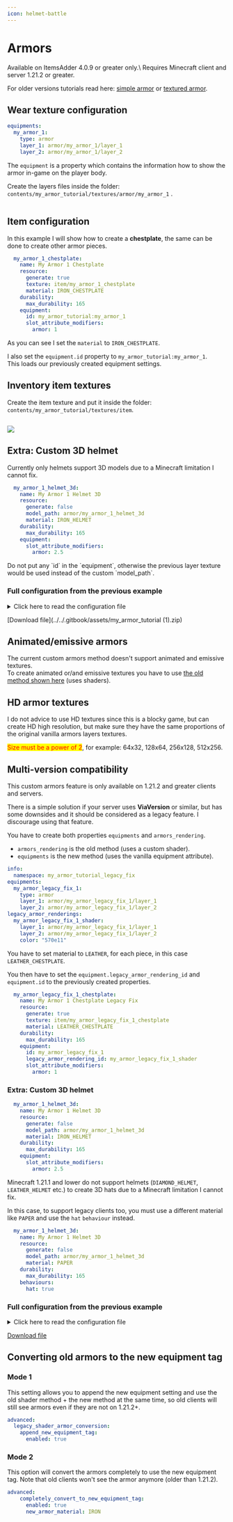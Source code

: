 ```yaml
---
icon: helmet-battle
---
```


# Armors


<Warning>
Available on ItemsAdder 4.0.9 or greater only.\
Requires Minecraft client and server 1.21.2 or greater.

For older versions tutorials read here: [simple armor](armors-old/simple-armor.md) or [textured armor](armors-old/textured-armor.md).
</Warning>


## Wear texture configuration

```yaml
equipments:
  my_armor_1:
    type: armor
    layer_1: armor/my_armor_1/layer_1
    layer_2: armor/my_armor_1/layer_2
```

The `equipment` is a property which contains the information how to show the armor in-game on the player body.

Create the layers files inside the folder: `contents/my_armor_tutorial/textures/armor/my_armor_1` .

<img src="../../.gitbook/assets/armor_textures_preview.png" alt="" />

## Item configuration

In this example I will show how to create a **chestplate**, the same can be done to create other armor pieces.

```yaml
  my_armor_1_chestplate:
    name: My Armor 1 Chestplate
    resource:
      generate: true
      texture: item/my_armor_1_chestplate
      material: IRON_CHESTPLATE
    durability:
      max_durability: 165
    equipment:
      id: my_armor_tutorial:my_armor_1
      slot_attribute_modifiers:
        armor: 1
```

As you can see I set the `material` to `IRON_CHESTPLATE`.

I also set the `equipment.id` property to `my_armor_tutorial:my_armor_1`.\
This loads our previously created equipment settings.

## Inventory item textures

Create the item texture and put it inside the folder:\
`contents/my_armor_tutorial/textures/item`.

<img src="../../.gitbook/assets/image (239).png" alt="" />

![](<../../.gitbook/assets/image (211).png>)

## Extra: Custom 3D helmet

Currently only helmets support 3D models due to a Minecraft limitation I cannot fix.

```yaml
  my_armor_1_helmet_3d:
    name: My Armor 1 Helmet 3D
    resource:
      generate: false
      model_path: armor/my_armor_1_helmet_3d
      material: IRON_HELMET
    durability:
      max_durability: 165
    equipment:
      slot_attribute_modifiers:
        armor: 2.5
```


<Warning>
Do not put any `id` in the `equipment`, otherwise the previous layer texture would be used instead of the custom `model_path`.
</Warning>


<img src="../../.gitbook/assets/image (238).png" alt="" />

### Full configuration from the previous example

<details>

<summary>Click here to read the configuration file</summary>

```yaml
info:
  namespace: my_armor_tutorial
equipments:
  my_armor_1:
    type: armor
    layer_1: armor/my_armor_1/layer_1
    layer_2: armor/my_armor_1/layer_2
items:
  my_armor_1_helmet:
    name: My Armor 1 Helmet
    resource:
      generate: true
      texture: item/my_armor_1_helmet
      material: IRON_HELMET
    durability:
      max_durability: 165
    equipment:
      id: my_armor_tutorial:my_armor_1
      slot_attribute_modifiers:
        armor: 2.5
  my_armor_1_chestplate:
    name: My Armor 1 Chestplate
    resource:
      generate: true
      texture: item/my_armor_1_chestplate
      material: IRON_CHESTPLATE
    durability:
      max_durability: 165
    equipment:
      id: my_armor_tutorial:my_armor_1
      slot_attribute_modifiers:
        armor: 1
  my_armor_1_leggings:
    name: My Armor 1 Leggings
    resource:
      generate: true
      texture: item/my_armor_1_leggings
      material: IRON_LEGGINGS
    durability:
      max_durability: 165
    equipment:
      id: my_armor_tutorial:my_armor_1
      slot_attribute_modifiers:
        armor: 2.5
  my_armor_1_boots:
    name: My Armor 1 Boots
    resource:
      generate: true
      texture: item/my_armor_1_boots
      material: IRON_BOOTS
    durability:
      max_durability: 165
    equipment:
      id: my_armor_tutorial:my_armor_1
      slot_attribute_modifiers:
        armor: 2.5

```

</details>


[Download file](../../.gitbook/assets/my_armor_tutorial (1).zip)


## Animated/emissive armors

The current custom armors method doesn't support animated and emissive textures.\
To create animated or/and emissive textures you have to use [the old method shown here](armors-old/textured-armor.md) (uses shaders).

## **HD armor textures**

I do not advice to use HD textures since this is a blocky game, but can create HD high resolution, but make sure they have the same proportions of the original vanilla armors layers textures.

<mark style="color:red;">Size must be a power of 2</mark>, for example: 64x32, 128x64, 256x128, 512x256.

## Multi-version compatibility


<Warning>
This custom armors feature is only available on 1.21.2 and greater clients and servers.

There is a simple solution if your server uses **ViaVersion** or similar, but has some downsides and it should be considered as a legacy feature. I discourage using that feature.
</Warning>


You have to create both properties `equipments` and `armors_rendering`.

* `armors_rendering` is the old method (uses a custom shader).
* `equipments` is the new method (uses the vanilla equipment attribute).

```yaml
info:
  namespace: my_armor_tutorial_legacy_fix
equipments:
  my_armor_legacy_fix_1:
    type: armor
    layer_1: armor/my_armor_legacy_fix_1/layer_1
    layer_2: armor/my_armor_legacy_fix_1/layer_2
legacy_armor_renderings:
  my_armor_legacy_fix_1_shader:
    layer_1: armor/my_armor_legacy_fix_1/layer_1
    layer_2: armor/my_armor_legacy_fix_1/layer_2
    color: "570e11"
```

You have to set material to `LEATHER`, for each piece, in this case `LEATHER_CHESTPLATE`.

You then have to set the `equipment.legacy_armor_rendering_id` and `equipment.id` to the previously created properties.

```yaml
  my_armor_legacy_fix_1_chestplate:
    name: My Armor 1 Chestplate Legacy Fix
    resource:
      generate: true
      texture: item/my_armor_legacy_fix_1_chestplate
      material: LEATHER_CHESTPLATE
    durability:
      max_durability: 165
    equipment:
      id: my_armor_legacy_fix_1
      legacy_armor_rendering_id: my_armor_legacy_fix_1_shader
      slot_attribute_modifiers:
        armor: 1
```

### Extra: Custom 3D helmet

```yaml
  my_armor_1_helmet_3d:
    name: My Armor 1 Helmet 3D
    resource:
      generate: false
      model_path: armor/my_armor_1_helmet_3d
      material: IRON_HELMET
    durability:
      max_durability: 165
    equipment:
      slot_attribute_modifiers:
        armor: 2.5
```

Minecraft 1.21.1 and lower do not support helmets (`DIAMOND_HELMET`, `LEATHER_HELMET` etc.) to create 3D hats due to a Minecraft limitation I cannot fix.

In this case, to support legacy clients too, you must use a different material like `PAPER` and use the `hat` `behaviour` instead.

```yaml
  my_armor_1_helmet_3d:
    name: My Armor 1 Helmet 3D
    resource:
      generate: false
      model_path: armor/my_armor_1_helmet_3d
      material: PAPER
    durability:
      max_durability: 165
    behaviours:
      hat: true
```

### Full configuration from the previous example

<details>

<summary>Click here to read the configuration file</summary>

```yaml
info:
  namespace: my_armor_tutorial_legacy_fix
equipments:
  my_armor_legacy_fix_1:
    type: armor
    layer_1: armor/my_armor_legacy_fix_1/layer_1
    layer_2: armor/my_armor_legacy_fix_1/layer_2
armors_rendering:
  my_armor_legacy_fix_1_shader:
    layer_1: armor/my_armor_legacy_fix_1/layer_1
    layer_2: armor/my_armor_legacy_fix_1/layer_2
    color: "570e11"
items:
  my_armor_legacy_fix_1_helmet:
    name: My Armor 1 Helmet Legacy Fix
    resource:
      generate: true
      texture: item/my_armor_legacy_fix_1_helmet
      material: LEATHER_HELMET
    durability:
      max_durability: 165
    equipment:
      id: my_armor_tutorial_legacy_fix:my_armor_legacy_fix_1
      slot_attribute_modifiers:
        armor: 2.5
    specific_properties:
      armor:
        slot: head
        custom_armor: my_armor_legacy_fix_1_shader
  my_armor_legacy_fix_1_chestplate:
    name: My Armor 1 Chestplate Legacy Fix
    resource:
      generate: true
      texture: item/my_armor_legacy_fix_1_chestplate
      material: LEATHER_CHESTPLATE
    durability:
      max_durability: 165
    equipment:
      id: my_armor_tutorial_legacy_fix:my_armor_legacy_fix_1
      slot_attribute_modifiers:
        armor: 1
    specific_properties:
      armor:
        slot: chest
        custom_armor: my_armor_legacy_fix_1_shader
  my_armor_legacy_fix_1_leggings:
    name: My Armor 1 Leggings Legacy Fix
    resource:
      generate: true
      texture: item/my_armor_legacy_fix_1_leggings
      material: LEATHER_LEGGINGS
    durability:
      max_durability: 165
    equipment:
      id: my_armor_tutorial_legacy_fix:my_armor_legacy_fix_1
      slot_attribute_modifiers:
        armor: 2.5
    specific_properties:
      armor:
        slot: legs
        custom_armor: my_armor_legacy_fix_1_shader
  my_armor_legacy_fix_1_boots:
    name: My Armor 1 Boots Legacy Fix
    resource:
      generate: true
      texture: item/my_armor_legacy_fix_1_boots
      material: LEATHER_BOOTS
    durability:
      max_durability: 165
    equipment:
      id: my_armor_tutorial_legacy_fix:my_armor_legacy_fix_1
      slot_attribute_modifiers:
        armor: 2.5
    specific_properties:
      armor:
        slot: feet
        custom_armor: my_armor_legacy_fix_1_shader
  my_armor_legacy_fix_1_helmet_3d:
    name: My Armor Legacy Fix 1 Helmet 3d
    resource:
      generate: false
      model_path: armor/my_armor_legacy_fix_1_helmet_3d
      material: PAPER
    durability:
      max_durability: 165
    behaviours:
      hat: true
    attribute_modifiers:
      head:
        armor: 2.5

```

</details>


[Download file](../../.gitbook/assets/my_armor_tutorial_legacy_fix.zip)


## Converting old armors to the new equipment tag

### Mode 1

This setting allows you to append the new equipment setting and use the old shader method + the new method at the same time, so old clients will still see armors even if they are not on 1.21.2+.


```yml config.yml lines icon="yml"
advanced:
  legacy_shader_armor_conversion:
    append_new_equipment_tag:
      enabled: true
```


### Mode 2

This option will convert the armors completely to use the new equipment tag. Note that old clients won't see the armor anymore (older than 1.21.2).


```yml config.yml lines icon="yml"
advanced:
    completely_convert_to_new_equipment_tag:
      enabled: true
      new_armor_material: IRON
```

